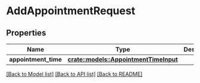 # AddAppointmentRequest

## Properties

Name | Type | Description | Notes
------------ | ------------- | ------------- | -------------
**appointment_time** | [**crate::models::AppointmentTimeInput**](AppointmentTimeInput.md) |  | 

[[Back to Model list]](../README.md#documentation-for-models) [[Back to API list]](../README.md#documentation-for-api-endpoints) [[Back to README]](../README.md)


